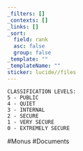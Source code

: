 ```yaml
---
_filters: []
_contexts: []
_links: []
_sort:
  field: rank
  asc: false
  group: false
_template: ""
_templateName: ""
sticker: lucide//files
---
```


```
CLASSIFICATION LEVELS:
5 - PUBLIC
4 - QUIET
3 - INTERNAL
2 - SECURE
1 - VERY SECURE
0 - EXTREMELY SECURE
```

#Monus #Documents